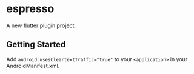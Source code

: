 # espresso

A new flutter plugin project.

## Getting Started



Add ```android:usesCleartextTraffic="true"``` to your ```<application>``` in your AndroidManifest.xml.
